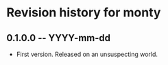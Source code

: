 # Revision history for monty

## 0.1.0.0 -- YYYY-mm-dd

* First version. Released on an unsuspecting world.
